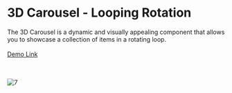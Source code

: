 # 3D Carousel - Looping Rotation

The 3D Carousel is a dynamic and visually appealing component that allows you to showcase a collection of items in a rotating loop. <br><br>
<a href="https://jo-erl.github.io/3dcarousel/">Demo Link</a><br><br><br>

![7](https://github.com/Jo-erl/3dcarousel/assets/133300552/b14b53a9-0dc9-4e90-8010-e3658235ae24)

